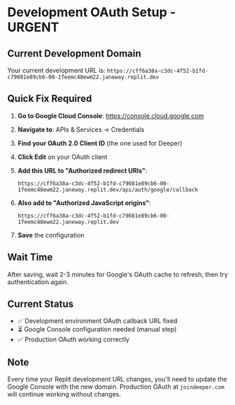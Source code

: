 # Development OAuth Setup - URGENT

## Current Development Domain
Your current development URL is: `https://cff6a38a-c3dc-4f52-b1fd-c79081e89cb6-00-1feemc48ewm22.janeway.replit.dev`

## Quick Fix Required

1. **Go to Google Cloud Console**: https://console.cloud.google.com
2. **Navigate to**: APIs & Services → Credentials  
3. **Find your OAuth 2.0 Client ID** (the one used for Deeper)
4. **Click Edit** on your OAuth client
5. **Add this URL to "Authorized redirect URIs"**:
   ```
   https://cff6a38a-c3dc-4f52-b1fd-c79081e89cb6-00-1feemc48ewm22.janeway.replit.dev/api/auth/google/callback
   ```

6. **Also add to "Authorized JavaScript origins"**:
   ```
   https://cff6a38a-c3dc-4f52-b1fd-c79081e89cb6-00-1feemc48ewm22.janeway.replit.dev
   ```

7. **Save** the configuration

## Wait Time
After saving, wait 2-3 minutes for Google's OAuth cache to refresh, then try authentication again.

## Current Status
- ✅ Development environment OAuth callback URL fixed
- ⏳ Google Console configuration needed (manual step)
- ✅ Production OAuth working correctly

## Note
Every time your Replit development URL changes, you'll need to update the Google Console with the new domain. Production OAuth at `joindeeper.com` will continue working without changes.